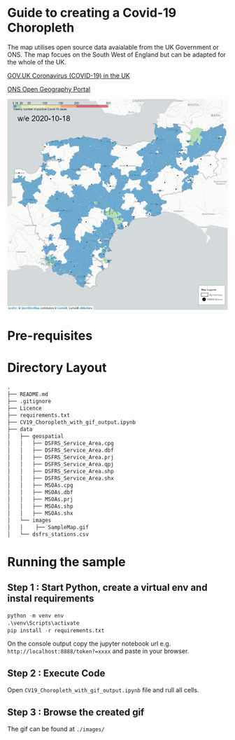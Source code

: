 # Guide to creating a Covid-19 Choropleth

The map utilises open source data avaialable from the UK Government or ONS. The map focues on the South West of England but can be adapted for the whole of the UK.

[GOV.UK Coronavirus (COVID-19) in the UK](https://coronavirus.data.gov.uk/about-data)

[ONS Open Geography Portal](https://geoportal.statistics.gov.uk/)

![us](./example/img/positive_cases_wk_42.png)

# Pre-requisites


# Directory Layout

```
.
├── README.md
├── .gitignore
├── Licence
├── requirements.txt
├── CV19_Choropleth_with_gif_output.ipynb
├── data
│   ├── geospatial
│   │   ├── DSFRS_Service_Area.cpg
│   │   ├── DSFRS_Service_Area.dbf
│   │   ├── DSFRS_Service_Area.prj
│   │   ├── DSFRS_Service_Area.qpj
│   │   ├── DSFRS_Service_Area.shp
│   │   ├── DSFRS_Service_Area.shx
│   │   ├── MSOAs.cpg
│   │   ├── MSOAs.dbf
│   │   ├── MSOAs.prj
│   │   ├── MSOAs.shp
│   │   ├── MSOAs.shx
│   └── images
│   │    ├── SampleMap.gif
│   └── dsfrs_stations.csv
```

# Running the sample

## Step 1 : Start Python, create a virtual env and instal requirements

``` python
python -m venv env
.\venv\Scripts\activate
pip install -r requirements.txt
```
On the console output copy the jupyter notebook url e.g. `http://localhost:8888/token?=xxxx` and paste in your browser.

## Step 2 : Execute Code 

Open `CV19_Choropleth_with_gif_output.ipynb` file and rull all cells.

## Step 3 : Browse the created gif

The gif can be found at `./images/`
